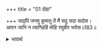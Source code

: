 +++
title = "01 दोहा"

+++
जद्यपि जनमु कुमातु तें मैं सठु सदा सदोस।  
आपन जानि न त्यागिहहिं मोहि रघुबीर भरोस॥183॥  

<details><summary>भावार्थ</summary>

यद्यपि मेरा जन्म कुमाता से हुआ है और मैं दुष्ट तथा सदा दोषयुक्त भी हूँ, तो भी मुझे श्री रामजी का भरोसा है कि वे मुझे अपना जानकर त्यागेङ्गे नहीं॥183॥  
</details>




